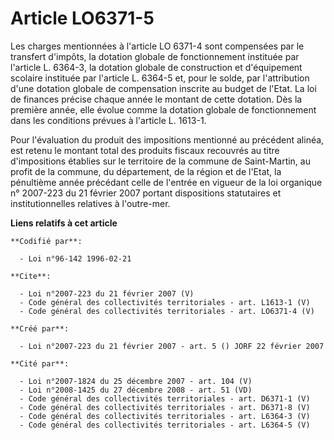 # Article LO6371-5

Les charges mentionnées à l'article LO 6371-4 sont compensées par le transfert d'impôts, la dotation globale de
fonctionnement instituée par l'article L. 6364-3, la dotation globale de construction et d'équipement scolaire instituée par
l'article L. 6364-5 et, pour le solde, par l'attribution d'une dotation globale de compensation inscrite au budget de l'Etat.
La loi de finances précise chaque année le montant de cette dotation. Dès la première année, elle évolue comme la dotation
globale de fonctionnement dans les conditions prévues à l'article L. 1613-1. 

Pour l'évaluation du produit des impositions mentionné au précédent alinéa, est retenu le montant total des produits fiscaux
recouvrés au titre d'impositions établies sur le territoire de la commune de Saint-Martin, au profit de la commune, du
département, de la région et de l'Etat, la pénultième année précédant celle de l'entrée en vigueur de la loi organique n°
2007-223 du 21 février 2007 portant dispositions statutaires et institutionnelles relatives à l'outre-mer.

**Liens relatifs à cet article**

	**Codifié par**:

	  - Loi n°96-142 1996-02-21

	**Cite**:

	  - Loi n°2007-223 du 21 février 2007 (V)
	  - Code général des collectivités territoriales - art. L1613-1 (V)
	  - Code général des collectivités territoriales - art. LO6371-4 (V)

	**Créé par**:

	  - Loi n°2007-223 du 21 février 2007 - art. 5 () JORF 22 février 2007

	**Cité par**:

	  - Loi n°2007-1824 du 25 décembre 2007 - art. 104 (V)
	  - Loi n°2008-1425 du 27 décembre 2008 - art. 51 (VD)
	  - Code général des collectivités territoriales - art. D6371-1 (V)
	  - Code général des collectivités territoriales - art. D6371-8 (V)
	  - Code général des collectivités territoriales - art. L6364-3 (V)
	  - Code général des collectivités territoriales - art. L6364-5 (V)
